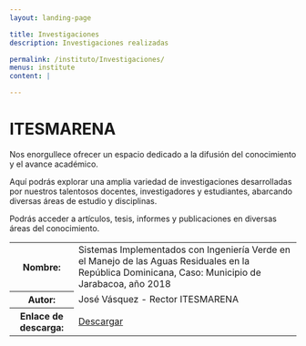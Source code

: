```yaml
---
layout: landing-page

title: Investigaciones
description: Investigaciones realizadas

permalink: /instituto/Investigaciones/
menus: institute
content: |

---
```

<html>
<head>
  <meta charset="UTF-8">
  <title>ITESMARENA - Difusión del Conocimiento</title>
  <style>
    .invisible-row {
      display: none;
    }
  </style>
</head>
<body>
  <h1>ITESMARENA</h1>
  <p>Nos enorgullece ofrecer un espacio dedicado a la difusión del conocimiento y el avance académico.</p>
  <p>Aquí podrás explorar una amplia variedad de investigaciones desarrolladas por nuestros talentosos docentes, investigadores y estudiantes, abarcando diversas áreas de estudio y disciplinas.</p>
  <p>Podrás acceder a artículos, tesis, informes y publicaciones en diversas áreas del conocimiento.</p>

  <table>
    <tr class="invisible-row">
      <th></th>
      <td></td>
    </tr>
    <tr class="invisible-row">
      <th></th>
      <td></td>
    </tr>
    <tr class="invisible-row">
      <th></th>
      <td></td>
    </tr>
    <tr class="invisible-row">
      <th></th>
      <td></td>
    </tr>
    <tr class="invisible-row">
      <th></th>
      <td></td>
    </tr>
    <tr>
      <th>Nombre:</th>
      <td>Sistemas Implementados con Ingeniería Verde en el Manejo de las Aguas Residuales en la República Dominicana, Caso: Municipio de Jarabacoa, año 2018</td>
    </tr>
    <tr>
      <th>Autor:</th>
      <td>José Vásquez - Rector ITESMARENA</td>
    </tr>
    <tr>
      <th>Enlace de descarga:</th>
      <td><a href="https://res.cloudinary.com/duuonteo7/image/upload/v1689340317/Tesis_Doctoral_Jose_Vasquez.pdf">Descargar</a></td>
    </tr>
  </table>
</body>
</html>
